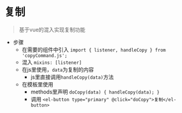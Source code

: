 # 复制
> 基于vue的混入实现复制功能
+ 步骤
  - 在需要的组件中引入 `import { listener, handleCopy } from 'copyCommand.js';`
  - 混入 `mixins: [listener]`
  - 在js里使用，`data`为复制的内容
    * js里直接调用`handleCopy(data)`方法
  - 在模板里使用
    * methods里声明 `doCopy(data) { handleCopy(data); }`
    * 调用 `<el-button type="primary" @click="doCopy">复制</el-button>`